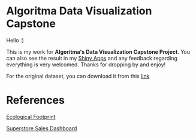 # Algoritma Data Visualization Capstone
Hello :)

This is my work for **Algoritma's Data Visualization Capstone Project**. You can also see the result in my [Shiny Apps](https://ranggagemilang.shinyapps.io/dronestrikes/) and any feedback regarding everything is very welcomed. Thanks for dropping by and enjoy!

For the original dataset, you can download it from this [link](https://dronewars.github.io/data/)

# References
[Ecological Footprint](https://github.com/NabiilahArdini/Eco-Status)

[Superstore Sales Dashboard](https://rudiharyanto.shinyapps.io/Superstore-Sales/)
